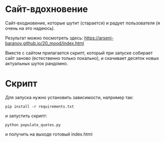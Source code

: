 # Сайт-вдохновение
Сайт-входновение, которые шутит (старается) и радует пользователя (я очень на это надеюсь).

Результат можно посмотреть здесь: https://arseni-baranov.github.io/20_mood/index.html

Вместе с сайтом прилагается скрипт, который при запуске собирает сайт заново (естественно только локально), и скачивает десяток новых актуальных шуток рандомно.

# Скрипт

Для запуска нужно установить зависимости, например так:
```
pip install -r requirements.txt
```

и запустить скрипт:
```
python populate_quotes.py
```

и получить на выходе готовый index.html
